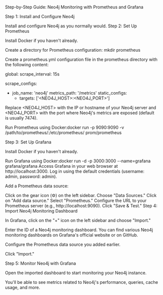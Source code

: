 Step-by-Step Guide: Neo4j Monitoring with Prometheus and Grafana

Step 1: Install and Configure Neo4j

Install and configure Neo4j as you normally would.
Step 2: Set Up Prometheus

Install Docker if you haven't already.

Create a directory for Prometheus configuration: mkdir prometheus

Create a prometheus.yml configuration file in the prometheus directory with the following content:

global:
  scrape_interval: 15s

scrape_configs:
  - job_name: 'neo4j'
    metrics_path: '/metrics'
    static_configs:
      - targets: ['<NEO4J_HOST>:<NEO4J_PORT>']

Replace <NEO4J_HOST> with the IP or hostname of your Neo4j server and <NEO4J_PORT> with the port where Neo4j's metrics are exposed (default is usually 7474).

Run Prometheus using Docker:docker run -p 9090:9090 -v /path/to/prometheus/:/etc/prometheus/ prom/prometheus

Step 3: Set Up Grafana

Install Docker if you haven't already.

Run Grafana using Docker:docker run -d -p 3000:3000 --name=grafana grafana/grafana
Access Grafana in your web browser at http://localhost:3000. Log in using the default credentials (username: admin, password: admin).

Add a Prometheus data source:

Click on the gear icon (⚙️) on the left sidebar.
Choose "Data Sources."
Click on "Add data source."
Select "Prometheus."
Configure the URL to your Prometheus server (e.g., http://localhost:9090).
Click "Save & Test."
Step 4: Import Neo4j Monitoring Dashboard

In Grafana, click on the "+" icon on the left sidebar and choose "Import."

Enter the ID of a Neo4j monitoring dashboard. You can find various Neo4j monitoring dashboards on Grafana's official website or on GitHub.

Configure the Prometheus data source you added earlier.

Click "Import."

Step 5: Monitor Neo4j with Grafana

Open the imported dashboard to start monitoring your Neo4j instance.

You'll be able to see metrics related to Neo4j's performance, queries, cache usage, and more.
